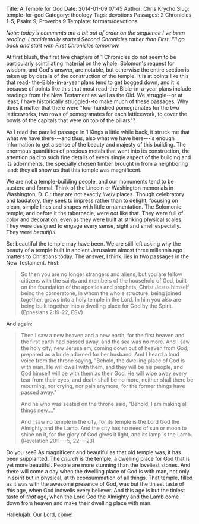 Title: A Temple for God
Date: 2014-01-09 07:45
Author: Chris Krycho
Slug: temple-for-god
Category: theology
Tags: devotions
Passages: 2 Chronicles 1–5, Psalm 9, Proverbs 9
Template: formats/devotions

<i class=editorial>Note: today's comments are a bit out of order on the sequence
I've been reading. I accidentally started *Second* Chronicles rather than
*First*. I'll go back and start with First Chronicles tomorrow.</i>

At first blush, the first five chapters of 1 Chronicles do not seem to be
particularly scintillating material on the whole. Solomon's request for wisdom,
and God's answer, are notable, but otherwise the entire section is taken up by
details of the construction of the temple. It is at points like this that read-
the-Bible-in-a-year plans tend to get bogged down, and it is because of points
like this that most read-the-Bible-in-a-year plans include readings from the New
Testament as well as the Old. We struggle--or at least, *I* have historically
struggled--to make much of these passages. Why does it matter that there were
"four hundred pomegranates for the two latticeworks, two rows of pomegranates
for each latticework, to cover the bowls of the capitals that were on top of the
pillars"?

As I read the parallel passage in 1 Kings a little while back, it struck me that
what we have there---and thus, also what we have here---is enough information to
get a sense of the beauty and majesty of this building. The enormous quantitites
of precious metals that went into its construction, the attention paid to such
fine details of every single aspect of the building and its adornments, the
specially chosen timber brought in from a neighboring land: they all show us
that this temple was magnificent.

We are not a temple-building people, and our monuments tend to be austere and
formal. Think of the Lincoln or Washington memorials in Washington, D. C.: they
are not exactly *lively* places. Though celebratory and laudatory, they seek to
impress rather than to delight, focusing on clean, simple lines and shapes with
little ornamentation. The Solomonic temple, and before it the tabernacle, were
*not* like that. They were full of color and decoration, even as they were built
at striking physical scales. They were designed to engage every sense, sight and
smell especially. They were *beautiful*.

So: beautiful the temple may have been. We are still left asking why the beauty
of a temple built in ancient Jerusalem almost three millennia ago matters to
Christians today. The answer, I think, lies in two passages in the New
Testament. First:

> So then you are no longer strangers and aliens, but you are fellow citizens
> with the saints and members of the household of God, built on the foundation
> of the apostles and prophets, Christ Jesus himself being the cornerstone, in
> whom the whole structure, being joined together, grows into a holy temple in
> the Lord. In him you also are being built together into a dwelling place for
> God by the Spirit. (Ephesians 2:19-22, ESV)

And again:

> Then I saw a new heaven and a new earth, for the first heaven and the first
> earth had passed away, and the sea was no more. And I saw the holy city, new
> Jerusalem, coming down out of heaven from God, prepared as a bride adorned for
> her husband. And I heard a loud voice from the throne saying, "Behold, the
> dwelling place of God is with man. He will dwell with them, and they will be
> his people, and God himself will be with them as their God. He will wipe away
> every tear from their eyes, and death shall be no more, neither shall there be
> mourning, nor crying, nor pain anymore, for the former things have passed
> away."
> 
> And he who was seated on the throne said, "Behold, I am making all things
> new...."
>
> And I saw no temple in the city, for its temple is the Lord God the Almighty
> and the Lamb. And the city has no need of sun or moon to shine on it, for the
> glory of God gives it light, and its lamp is the Lamb. (Revelation 20:1---5,
> 22---23)

Do you see? As magnificent and beautiful as that old temple was, it has been
supplanted. The *church* is the temple, a dwelling place for God that is yet
more beautiful. People are more stunning than the loveliest stones. And there
will come a day when the dwelling place of God is with man, not only in spirit
but in physical, at th econsummation of all things. That temple, filled as it
was with the awesome presence of God, was but the tiniest taste of *this* age,
when God indwells every believer. And this age is but the tiniest taste of
*that* age, when the Lord God the Almighty and the Lamb come down from heaven
and make their dwelling place with man.

Hallelujah. Our Lord, come!